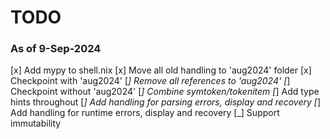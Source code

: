 # TODO

### As of 9-Sep-2024

[x] Add mypy to shell.nix
[x] Move all old handling to 'aug2024' folder
[x] Checkpoint with 'aug2024'
[_] Remove all references to 'aug2024'
[_] Checkpoint without 'aug2024'
[_] Combine symtoken/tokenitem 
[_] Add  type hints throughout
[_] Add handling for parsing errors, display and recovery
[_] Add handling for runtime errors, display and recovery
[_] Support immutability



